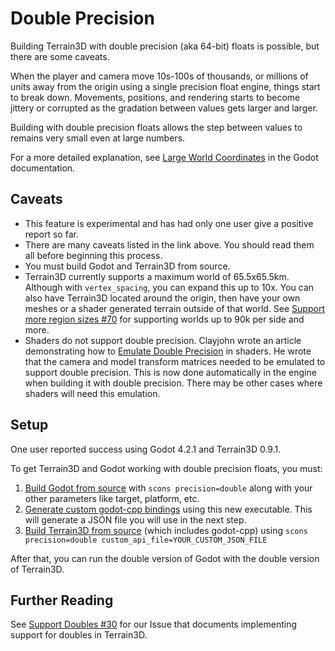 Double Precision
=================

Building Terrain3D with double precision (aka 64-bit) floats is possible, but there are some caveats.

When the player and camera move 10s-100s of thousands, or millions of units away from the origin using a single precision float engine, things start to break down. Movements, positions, and rendering starts to become jittery or corrupted as the gradation between values gets larger and larger.

Building with double precision floats allows the step between values to remains very small even at large numbers.

For a more detailed explanation, see [Large World Coordinates](https://docs.godotengine.org/en/stable/tutorials/physics/large_world_coordinates.html) in the Godot documentation.


## Caveats

* This feature is experimental and has had only one user give a positive report so far.
* There are many caveats listed in the link above. You should read them all before beginning this process.
* You must build Godot and Terrain3D from source.
* Terrain3D currently supports a maximum world of 65.5x65.5km. Although with `vertex_spacing`, you can expand this up to 10x. You can also have Terrain3D located around the origin, then have your own meshes or a shader generated terrain outside of that world. See [Support more region sizes #70](https://github.com/TokisanGames/Terrain3D/issues/77) for supporting worlds up to 90k per side and more.
* Shaders do not support double precision. Clayjohn wrote an article demonstrating how to [Emulate Double Precision](https://godotengine.org/article/emulating-double-precision-gpu-render-large-worlds/) in shaders. He wrote that the camera and model transform matrices needed to be emulated to support double precision. This is now done automatically in the engine when building it with double precision. There may be other cases where shaders will need this emulation.


## Setup

One user reported success using Godot 4.2.1 and Terrain3D 0.9.1.

To get Terrain3D and Godot working with double precision floats, you must:

1. [Build Godot from source](https://docs.godotengine.org/en/latest/contributing/development/compiling/index.html) with `scons precision=double` along with your other parameters like target, platform, etc.
2. [Generate custom godot-cpp bindings](https://docs.godotengine.org/en/latest/tutorials/scripting/gdextension/gdextension_cpp_example.html#building-the-c-bindings) using this new executable. This will generate a JSON file you will use in the next step.
3. [Build Terrain3D from source](building_from_source.md) (which includes godot-cpp) using `scons precision=double custom_api_file=YOUR_CUSTOM_JSON_FILE`

After that, you can run the double version of Godot with the double version of Terrain3D.


## Further Reading

See [Support Doubles #30](https://github.com/TokisanGames/Terrain3D/issues/30) for our Issue that documents implementing support for doubles in Terrain3D.